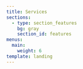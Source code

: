 ```yaml
---
title: Services
sections:
  - type: section_features
    bg: gray
    section_id: features
menus:
  main:
    weight: 6
template: landing
---
```

